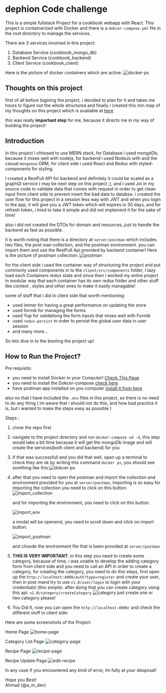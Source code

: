# dephion Code challenge

This is a simple fullstack Project for a cookbook webapp with React.
This project is containerized with Docker and there is a `dokcer-compose.yml` file in the root directory to manage the services.

There are 3 services involved in this project:

1. Database Service (cookbook_mongo_db)
2. Backend Service (cookbook_backend)
3. Client Service (cookbook_client)

Here is the picture of docker containers which are active:
![docker-ps](./docs/docker_ps.png)

## Thoughts on this project

first of all before bigining the project, i decided to plan for it and takes me hours to figure out the whole structurea and finally i created this min map of my thoughts on this project which is avaliable at [here](https://coggle.it/diagram/X2JesTfdS29D6YhB/t/cookbook)

this was really **important step** for me, because it directs me in my way of building the project!

## Introduction

In this project i chhosed to use MERN stack, for Database i used mongoDb, because it mixes well with nodejs, for backend i used NodeJs with and the casual `mongoose` ORM, for client side i used React and Redux with styled-components for styling.

I created a RestFull API for backend and definitely it could be scaled as a graphQl service ( may be next step on this project ;), and i used Joi in my source code to validate data that comes with request in order to get clean input from client side to prevent insert the bad data to databse. i created the user flow for this project in a session less way with JWT and when you login to the app, it will give you a JWT token which will expires in 30 days, and for refresh token, i tried to take it simple and did not implement it for the sake of time!

also i did not created the DTOs for domain and resources, just to handle the backend as fast as possible.

it is worth noting that there is a directory at `server/postman` which includes two files, the post man collection, and the postman environment. you can import them and use the RestFull Api provided by backend container!
Here is the picture of postman collection:
![postman](./docs/postman.png)

for the client side i used the container way of structuring the project and put commonly used components in to the `client/src/components` folder, I lazy load each Containers redux state and since then i worked my entire project in modular way that each container has its own redux folder and other stuff like context , styles and other ones to make it easily managable!

some of stuff that i did in client side that worth mentioning:

- used immer for having a great performance on updating the store
- used formik for managing the forms
- used Yup for validationg the form inputs that mixes well with Formik
- used `redux-persist` in order to persist the global user data in user session
- and many more...

So lets dive in to the booting the project up!

## How to Run the Project?

Pre requisits:

- you need to install Docker in your Computer! [Check This Page](https://docs.docker.com/get-docker/)
- you need to install the Dokcer-compose [check here](https://docs.docker.com/compose/install/)
- have postman app installed on you computer [install it from here](https://www.postman.com/downloads/)

also no that I have included the `.env` files in this project, so there is no need to do any thing ( im aware that i should not do this, and how bad practice it is, but i wanted to make the steps easy as possible )

Steps :

1. clone the repo first
2. navigate to the project directory and run `docker-compose ud -d`, this step would take a bit time because it will get the mongoDb image and will create the services(both client and backend) for you
3. If that was successfull and you did that well, open up a terminal to check they are ok by writing this command `docker ps`, you should see somthing like this:![dokcer-ps](./docs/docker_ps.png)

4. after that you need to open the postman and import the collection and environment provided for you at `server/postman`, importing is so easy for importing the collection you need to click on this button:
   ![import_collection](./docs/import_collection.png)

   and for importing the environment, you need to click on this button:

   ![import_env](./docs/import_env.png)

   a modal will be openend, you need to scroll down and click on import button:

   ![import_postman](./docs/import_btn.png)

   and choode the environment file that is been provided at `server/postman`

5. **THIS IS VERY IMPORTANT**: in this step you need to create some category, because of time, i was unable to develop the adding category form from client side and you need to call an API in order to create a category, for creating the category, you need to do this steps, first open up the `http://localhost:4000/auth?type=register` and create your user, then in post mand try to use `v1.0/user/login` to login with your credentials! (this simple). after doing that you can create category using this api: `v1.0/category/createCategory`
   ![category](./docs/create_category.png)
   just create one or two category please!
6. You Did It, now you can open the `http://localhost:4000/` and check the different stuff in client side:

Here are some screenshots of the Project:

Home Page
![home-page](./docs/home.png)

Category List Page
![category-page](./docs/category.png)

Recipe Page
![recipe-page](./docs/recipe.png)

Recipe Update Page
![edit-recipe](./docs/edit.png)

In any case if you encountered any kind of error, Im fully at your desposal!

Hope you Best!  
Ahmad (@a_m_dev)
